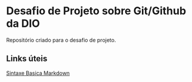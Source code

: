 # Desafio de Projeto sobre Git/Github da DIO
Repositório criado para o desafio de projeto.

## Links úteis
[Sintaxe Basica Markdown](https://markdown.net.br/sintaxe-basica/)
